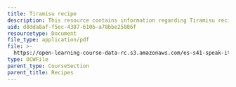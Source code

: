 ```yaml
---
title: Tiramisu recipe
description: This resource contains information regarding Tiramisu recipe.
uid: d8dda8af-f5ec-4387-610b-a78bbe25886f
resourcetype: Document
file_type: application/pdf
file: >-
  https://open-learning-course-data-rc.s3.amazonaws.com/es-s41-speak-italian-with-your-mouth-full-spring-2012/d8dda8aff5ec4387610ba78bbe25886f_MITES_S41S12_recipe_9.pdf
type: OCWFile
parent_type: CourseSection
parent_title: Recipes
---
```

